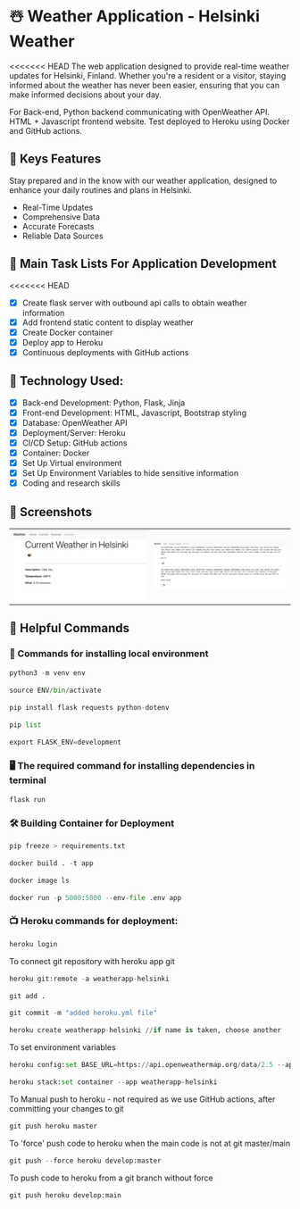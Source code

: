 # :snowman_with_snow: Weather Application - Helsinki Weather

<<<<<<< HEAD
The web application designed to provide real-time weather updates for Helsinki, Finland. Whether you're a resident or a visitor, staying informed about the weather has never been easier, ensuring that you can make informed decisions about your day.

For Back-end, Python backend communicating with OpenWeather API.
HTML + Javascript frontend website.
Test deployed to Heroku using Docker and GitHub actions.

## :star2: Keys Features
Stay prepared and in the know with our weather application, designed to enhance your daily routines and plans in Helsinki.
- Real-Time Updates
- Comprehensive Data
- Accurate Forecasts
- Reliable Data Sources

## :round_pushpin: Main Task Lists For Application Development

<<<<<<< HEAD
- [x] Create flask server with outbound api calls to obtain weather information
- [x] Add frontend static content to display weather
- [x] Create Docker container
- [x] Deploy app to Heroku
- [x] Continuous deployments with GitHub actions

## :camera_flash: Technology Used:

- [x] Back-end Development: Python, Flask, Jinja
- [x] Front-end Development: HTML, Javascript, Bootstrap styling
- [x] Database: OpenWeather API
- [x] Deployment/Server: Heroku
- [x] CI/CD Setup: GitHub actions
- [x] Container: Docker
- [x] Set Up Virtual environment
- [x] Set Up Environment Variables to hide sensitive information
- [x] Coding and research skills

## :iphone: Screenshots

|                                        |                                        |
| -------------------------------------- | -------------------------------------- |
| <img src="images/1.png"  width="1000"/> | <img src="images/2.png"  width="1000"/> |


## :gem: Helpful Commands

### :floppy_disk: Commands for installing local environment
```Python
python3 -m venv env
```
```Python
source ENV/bin/activate
```
```Python
pip install flask requests python-dotenv
```
```Python
pip list
```
```Python
export FLASK_ENV=development
```
### :desktop_computer: The required command for installing dependencies in terminal
```Python
flask run
```

### :hammer_and_wrench: Building Container for Deployment
```Python
pip freeze > requirements.txt
```
```Python
docker build . -t app
```
```Python
docker image ls
```
```Python
docker run -p 5000:5000 --env-file .env app
```

### :tv: Heroku commands for deployment:
```Python
heroku login
```
To connect git repository with heroku app git
```Python
heroku git:remote -a weatherapp-helsinki
```
```Python
git add .
```
```Python
git commit -m "added heroku.yml file"
```
```Python
heroku create weatherapp-helsinki //if name is taken, choose another
```
To set environment variables
```Python
heroku config:set BASE_URL=https://api.openweathermap.org/data/2.5 --app weatherapp-helsinki
```
```Python
heroku stack:set container --app weatherapp-helsinki
```
To Manual push to heroku - not required as we use GitHub actions, after committing your changes to git
```Python
git push heroku master
```
To 'force' push code to heroku when the main code is not at git master/main
```Python
git push --force heroku develop:master
```
To push code to heroku from a git branch without force
```Python
git push heroku develop:main
```
